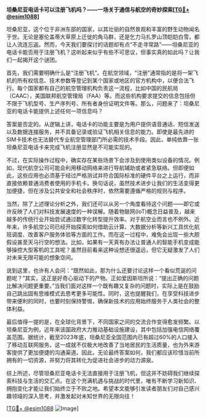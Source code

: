 **坦桑尼亚电话卡可以注册飞机吗？——一场关于通信与航空的奇妙探索[[TG💪+ @esim1088](https://t.me/s/esim1088)]**

坦桑尼亚，这个位于非洲东部的国家，以其壮丽的自然景观和丰富的野生动物闻名于世。无论是塞伦盖蒂大草原上迁徙的角马群，还是乞力马扎罗山顶皑皑白雪，都让人流连忘返。然而，今天我们要探讨的话题却有点“不走寻常路”——坦桑尼亚的电话卡能否用于注册飞机？这听起来似乎有些不可思议，但事实真的如此吗？让我们一起揭开这个谜团。

首先，我们需要明确什么是“注册飞机”。在航空领域，“注册”通常指的是将一架飞机的所有权信息、技术参数等登记到某个国家或地区的官方机构中，以便合法飞行。每个国家都有自己的航空管理机构负责这一流程，比如中国的民航局（CAAC），美国联邦航空管理局（FAA）等。而这些机构要求提交的信息包括但不限于飞机型号、生产序列号、所有者身份证明文件等。那么，问题来了：坦桑尼亚的电话卡能提供上述任何一项信息吗？

答案是否定的。从逻辑上讲，电话卡的功能主要是为用户提供语音通话、短信发送以及数据连接服务，并不具备记录或验证飞机相关信息的能力。即使是最先进的SIM卡技术也无法替代专业航空管理部门所必需的技术手段。因此，单纯依靠一张坦桑尼亚电话卡来完成飞机注册显然是不可能实现的。

不过，在实际操作过程中，确实存在某些场景下会涉及到使用类似设备的情况。例如，现代航空公司可能会利用移动网络来进行导航辅助或者紧急联络。但即便如此，这些应用也必须基于经过严格测试并符合国际标准的硬件平台之上运行，而非直接依赖普通消费者使用的手机卡。换句话说，虽然技术进步让我们的生活变得更加便捷，但在涉及公共安全和社会秩序时，依然需要遵循严格的规则与程序。

当然，除了上述理论分析之外，我们还可以从另一个角度看待这个问题——即它或许反映了人们对科技发展速度的一种误解。随着物联网(IoT)概念日益普及，越来越多的传统行业开始尝试通过数字化转型提升效率。对于航空业而言也不例外。近年来，许多航空公司已经开始探索如何借助云计算、大数据分析等新兴工具优化航班调度、改善客户服务体验等方面的工作。而在这一过程中，难免会出现一些大胆假设甚至天马行空的想法。比如，如果有一天真有办法让普通人的智能手机变成能够操控大型客机的工具呢？虽然目前看来这种设想还很遥远，但它无疑激发了人们对未来无限可能的想象空间。

说到这里，也许有人会问：“既然如此，那为什么还要讨论这样一个看似荒诞的问题呢？”其实，这正是好奇心驱动下的产物。正如爱因斯坦所说：“提出正确的问题比解决问题更重要。”当我们面对这样一个既有趣又复杂的问题时，实际上是在鼓励自己跳出固有思维模式去思考更多可能性。同时，这也提醒我们，在享受科技进步带来便利的同时，也要时刻保持警惕，确保新技术的应用始终服务于人类社会的整体利益。

最后值得一提的是，在全球化背景下，不同国家之间的交流合作变得愈发频繁。以坦桑尼亚为例，近年来该国政府大力推动基础设施建设，其中包括加强电信网络覆盖范围。据统计，截至2023年底，坦桑尼亚全国范围内已有超过60%的人口接入了移动互联网服务。这一成就不仅极大地改善了当地居民的生活质量，也为外来游客提供了更加便捷的沟通渠道。因此，无论最终答案如何，我们都应该珍惜当前所拥有的一切资源，并努力将其转化为促进社会进步的动力源泉。

综上所述，尽管坦桑尼亚电话卡无法直接用于注册飞机，但这并不妨碍我们继续探索科技与生活的交汇点。在这个充满机遇与挑战的时代里，唯有不断学习新知识、拥抱变化才能让我们始终立于不败之地。希望本文能够引发读者朋友们对自己感兴趣领域的深入思考，并激发起对未知世界的无限向往！

[[TG💪+ @esim1088](https://t.me/s/esim1088) ![Image](https://i.postimg.cc/4NQfJmqS/Snipaste-2025-05-13-00-14-12.png)]